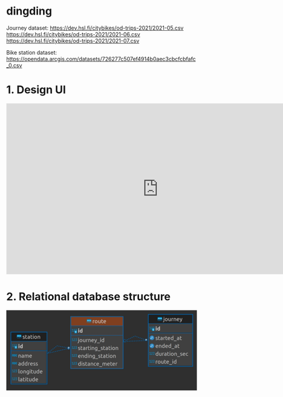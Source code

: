 # dingding

Journey dataset:
https://dev.hsl.fi/citybikes/od-trips-2021/2021-05.csv
https://dev.hsl.fi/citybikes/od-trips-2021/2021-06.csv
https://dev.hsl.fi/citybikes/od-trips-2021/2021-07.csv

Bike station dataset:
https://opendata.arcgis.com/datasets/726277c507ef4914b0aec3cbcfcbfafc_0.csv

# 1. Design UI

<iframe style="border: 1px solid rgba(0, 0, 0, 0.1);" width="800" height="450" src="https://www.figma.com/embed?embed_host=share&url=https%3A%2F%2Fwww.figma.com%2Ffile%2FcGs80txWEyb9LjOrglHZXC%2FConvertify-Sketch%252FAdobe%252FGoogle-(Community)%3Fnode-id%3D1%253A2%26t%3DHXk12AmQMAAq5Ud3-1" allowfullscreen></iframe>

# 2. Relational database structure

<p align="center">
  <img width="800px" height="auto" src="./public/assets/data_diagram.jpg">
</p>
